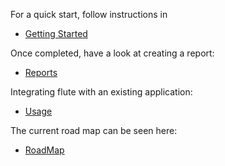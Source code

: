 For a quick start, follow instructions in

   * [Getting Started](https://github.com/aitusoftware/flute/wiki/GettingStarted)

Once completed, have a look at creating a report:

   * [Reports](https://github.com/aitusoftware/flute/wiki/Reports)

Integrating flute with an existing application:

   * [Usage](https://github.com/aitusoftware/flute/wiki/Usage)

The current road map can be seen here:

   * [RoadMap](https://github.com/aitusoftware/flute/wiki/RoadMap)